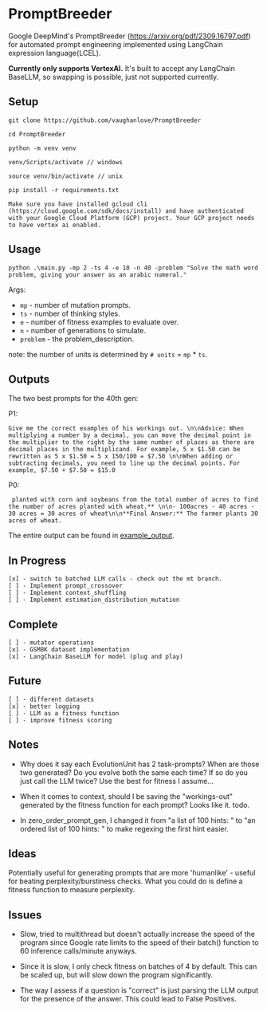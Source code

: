 # PromptBreeder
Google DeepMind's PromptBreeder (https://arxiv.org/pdf/2309.16797.pdf) for automated prompt engineering implemented using LangChain expression language(LCEL).

**Currently only supports VertexAI.** It's built to accept any LangChain BaseLLM, so swapping is possible, just not supported currently. 

## Setup

`git clone https://github.com/vaughanlove/PromptBreeder`

`cd PromptBreeder`

`python -m venv venv `

`venv/Scripts/activate // windows`

`source venv/bin/activate // unix`

`pip install -r requirements.txt`

    Make sure you have installed gcloud cli (https://cloud.google.com/sdk/docs/install) and have authenticated with your Google Cloud Platform (GCP) project. Your GCP project needs to have vertex ai enabled. 

## Usage

``` python .\main.py -mp 2 -ts 4 -e 10 -n 40 -problem "Solve the math word problem, giving your answer as an arabic numeral." ```

Args:

- `mp` - number of mutation prompts.
- `ts` - number of thinking styles.
- `e` - number of fitness examples to evaluate over.
- `n` - number of generations to simulate.
- `problem` - the problem_description.

note: the number of units is determined by `# units` = `mp` * `ts`.

## Outputs

The two best prompts for the 40th gen:

P1: 

    Give me the correct examples of his workings out. \n\nAdvice: When multiplying a number by a decimal, you can move the decimal point in the multiplier to the right by the same number of places as there are decimal places in the multiplicand. For example, 5 x $1.50 can be rewritten as 5 x $1.50 = 5 x 150/100 = $7.50 \n\nWhen adding or subtracting decimals, you need to line up the decimal points. For example, $7.50 + $7.50 = $15.0

P0:

     planted with corn and soybeans from the total number of acres to find the number of acres planted with wheat.** \n\n- 100acres - 40 acres - 30 acres = 30 acres of wheat\n\n**Final Answer:** The farmer plants 30 acres of wheat.

The entire output can be found in [example_output](example_output.txt).

## In Progress

    [x] - switch to batched LLM calls - check out the mt branch.
    [ ] - Implement prompt_crossover
    [ ] - Implement context_shuffling
    [ ] - Implement estimation_distribution_mutation

## Complete

    [ ] - mutator operations
    [x] - GSM8K dataset implementation
    [x] - LangChain BaseLLM for model (plug and play)

## Future

    [ ] - different datasets
    [x] - better logging
    [ ] - LLM as a fitness function
    [ ] - improve fitness scoring

## Notes

- Why does it say each EvolutionUnit has 2 task-prompts? When are those two generated? Do you evolve both the same each time? If so do you just call the LLM twice? Use the best for fitness I assume...

- When it comes to context, should I be saving the "workings-out" generated by the fitness function for each prompt? Looks like it. todo.

- In zero_order_prompt_gen, I changed it from "a list of 100 hints: " to "an ordered list of 100 hints: " to make regexing the first hint easier.

## Ideas

Potentially useful for generating prompts that are more 'humanlike' - useful for beating perplexity/burstiness checks. What you could do is define a fitness function to measure perplexity.

## Issues

 - Slow, tried to multithread but doesn't actually increase the speed of the program since Google rate limits to the speed of their batch() function to 60 inference calls/minute anyways.

 - Since it is slow, I only check fitness on batches of 4 by default. This can be scaled up, but will slow down the program significantly.

 - The way I assess if a question is "correct" is just parsing the LLM output for the presence of the answer. This could lead to False Positives.
